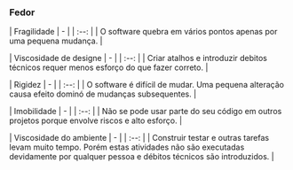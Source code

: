 ### Fedor

| Fragilidade | - |
| :--: |
| O software quebra em vários pontos apenas por uma pequena mudança. |

| Viscosidade de designe | - |
| :--: |
| Criar atalhos e introduzir debitos técnicos requer menos esforço do que fazer correto. |

| Rigidez | - |
| :--: |
| O software é difícil de mudar. Uma pequena alteração causa efeito dominó de mudanças subsequentes. |

| Imobilidade | - |
| :--: |
| Não se pode usar parte do seu código em outros projetos porque envolve riscos e alto esforço. |


| Viscosidade do ambiente | - |
| :--: |
| Construir testar e outras tarefas levam muito tempo. Porém estas atividades não são executadas devidamente por qualquer pessoa e débitos técnicos são introduzidos. |
